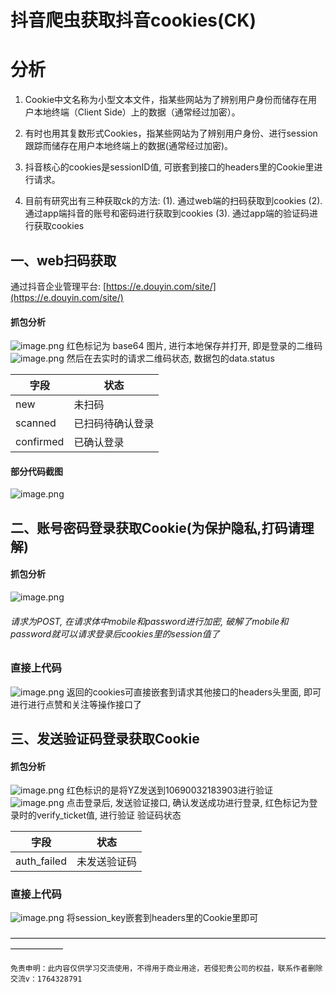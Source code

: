 # 抖音爬虫获取抖音cookies(CK)


# 分析
1. Cookie中文名称为小型文本文件，指某些网站为了辨别用户身份而储存在用户本地终端（Client Side）上的数据（通常经过加密）。

1. 有时也用其复数形式Cookies，指某些网站为了辨别用户身份、进行session跟踪而储存在用户本地终端上的数据(通常经过加密)。

1. 抖音核心的cookies是sessionID值, 可嵌套到接口的headers里的Cookie里进行请求。

1. 目前有研究出有三种获取ck的方法:
(1). 通过web端的扫码获取到cookies
(2). 通过app端抖音的账号和密码进行获取到cookies
(3). 通过app端的验证码进行获取cookies


## 一、web扫码获取
通过抖音企业管理平台: [https://e.douyin.com/site/](https://e.douyin.com/site/)

#### 抓包分析
![image.png](https://cdn.nlark.com/yuque/0/2020/png/97322/1607044985708-b1587872-7313-4860-af93-ad0a914ad038.png#align=left&display=inline&height=213&name=image.png&originHeight=426&originWidth=2308&size=238173&status=done&style=none&width=1154)
红色标记为 base64 图片, 进行本地保存并打开, 即是登录的二维码
![image.png](https://cdn.nlark.com/yuque/0/2020/png/97322/1607045001057-6edfc953-8604-47c5-a367-9d3c214ac5c1.png#align=left&display=inline&height=397&name=image.png&originHeight=794&originWidth=2258&size=374299&status=done&style=none&width=1129)
然后在去实时的请求二维码状态, 数据包的data.status

| 字段 | 状态 |
| --- | --- |
| new | 未扫码 |
| scanned | 已扫码待确认登录 |
| confirmed | 已确认登录 |


#### 部分代码截图
![image.png](https://cdn.nlark.com/yuque/0/2020/png/97322/1607045022264-403f62fb-2ade-446a-841b-e39044d20106.png#align=left&display=inline&height=555&name=image.png&originHeight=1110&originWidth=1514&size=183692&status=done&style=none&width=757)

## 二、账号密码登录获取Cookie(为保护隐私,打码请理解)

#### 抓包分析
![image.png](https://cdn.nlark.com/yuque/0/2020/png/97322/1607045037376-24ee0d45-08e4-41a5-b670-0c2739fdd29e.png#align=left&display=inline&height=748&name=image.png&originHeight=1496&originWidth=1906&size=351523&status=done&style=none&width=953)

###### 请求为POST, 在请求体中mobile和password进行加密, 破解了mobile和password就可以请求登录后cookies里的session值了

### 直接上代码
![image.png](https://cdn.nlark.com/yuque/0/2020/png/97322/1607045067564-0b01ec76-352e-49fe-9d51-6f161aca5c27.png#align=left&display=inline&height=420&name=image.png&originHeight=840&originWidth=2808&size=459684&status=done&style=none&width=1404)
返回的cookies可直接嵌套到请求其他接口的headers头里面, 即可进行进行点赞和关注等操作接口了

## 三、发送验证码登录获取Cookie

#### 抓包分析
![image.png](https://cdn.nlark.com/yuque/0/2020/png/97322/1607045092609-59fda56a-f010-424d-998a-f0320a3bdce7.png#align=left&display=inline&height=602&name=image.png&originHeight=1204&originWidth=2848&size=541157&status=done&style=none&width=1424)
红色标识的是将YZ发送到10690032183903进行验证
![image.png](https://cdn.nlark.com/yuque/0/2020/png/97322/1607045112035-427675e9-3cba-4375-b427-bb9be2d27723.png#align=left&display=inline&height=621&name=image.png&originHeight=1242&originWidth=2828&size=580731&status=done&style=none&width=1414)
点击登录后, 发送验证接口, 确认发送成功进行登录, 红色标记为登录时的verify_ticket值, 进行验证
验证码状态

| 字段 | 状态 |
| --- | --- |
| auth_failed | 未发送验证码 |


### 直接上代码
![image.png](https://cdn.nlark.com/yuque/0/2020/png/97322/1607045128503-3b6e39b9-a3bd-48bd-b108-ca0b78cf8b3b.png#align=left&display=inline&height=444&name=image.png&originHeight=888&originWidth=1896&size=293005&status=done&style=none&width=948)
将session_key嵌套到headers里的Cookie里即可


——————————————————————————————————————————

```
免责申明：此内容仅供学习交流使用，不得用于商业用途，若侵犯贵公司的权益，联系作者删除
交流v：1764328791
```